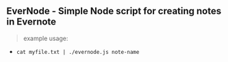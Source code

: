 ## EverNode - Simple Node script for creating notes in Evernote 

> example usage:
- `cat myfile.txt | ./evernode.js note-name` 

